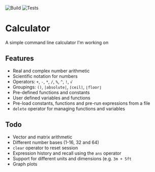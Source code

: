 ![Build](https://github.com/Spacerulerwill/Calculator/actions/workflows/build.yml/badge.svg)
![Tests](https://github.com/Spacerulerwill/Calculator/actions/workflows/tests.yml/badge.svg)


# Calculator
A simple command line calculator I'm working on

## Features
* Real and complex number arithmetic
* Scientific notation for numbers
* Operators: `+`, `-`, `*`, `/`, `%`, `^`, `!`, `√`
* Groupings: `()`, `|absolute|`, `⌈ceil⌉`,  `⌊floor⌋`
* Pre-defined functions and constants
* User defined variables and functions
* Pre-load constants, functions and pre-run expressions from a file
* `delete` operator for managing functions and variables

## Todo
* Vector and matrix arithmetic
* Different number bases (1-16, 32 and 64)
* `clear` operator to reset session
* Expression history and recall using the `ans` operator
* Support for different units and dimensions (e.g. `3m + 5ft`
* Graph plots
